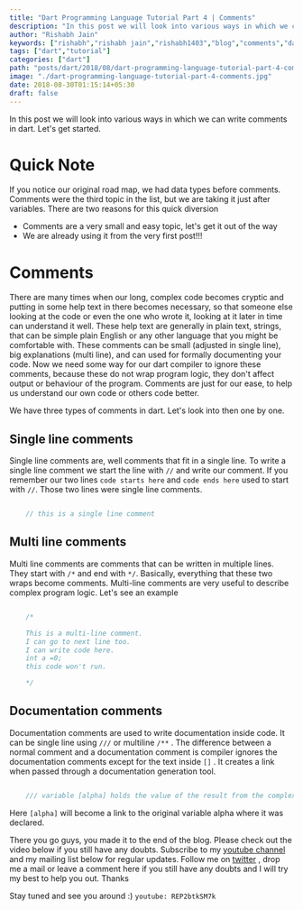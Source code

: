 ```yaml
---
title: "Dart Programming Language Tutorial Part 4 | Comments"
description: "In this post we will look into various ways in which we can write comments in dart. Let's get started."
author: "Rishabh Jain"
keywords: ["rishabh","rishabh jain","rishabh1403","blog","comments","dart","dartlang","tutorial","programming","language","solution"]
tags: ["dart","tutorial"]
categories: ["dart"]
path: "posts/dart/2018/08/dart-programming-language-tutorial-part-4-comments/"
image: "./dart-programming-language-tutorial-part-4-comments.jpg"
date: 2018-08-30T01:15:14+05:30
draft: false
---
```

In this post we will look into various ways in which we can write comments in dart. Let's get started.
<!--more-->
# Quick Note

If you notice our original road map, we had data types before comments. Comments were the third topic in the list, but we are taking it just after variables. There are two reasons for this quick diversion 

* Comments are a very small and easy topic, let's get it out of the way
* We are already using it from the very first post!!!

# Comments

There are many times when our long, complex code becomes cryptic and putting in some help text in there becomes necessary, so that someone else looking at the code or even the one who wrote it, looking at it later in time can understand it well. These help text are generally in plain text, strings, that can be simple plain English or any other language that you might be comfortable with. These comments can be small (adjusted in single line), big explanations (multi line), and can used for formally documenting your code. Now we need some way for our dart compiler to ignore these comments, because these do not wrap program logic, they don't affect output or behaviour of the program. Comments are just for our ease, to help us understand our own code or others code better. 

We have three types of comments in dart. Let's look into then one by one.

## Single line comments

Single line comments are, well comments that fit in a single line. To write a single line comment we start the line with `//`  and write our comment. If you remember our two lines `code starts here` and `code ends here` used to start with `//`. Those two lines were single line comments. 

```dart

    // this is a single line comment

```

## Multi line comments

Multi line comments are comments that can be written in multiple lines. They start with `/*` and end with `*/`. Basically, everything that these two wraps become comments. Multi-line comments are very useful to describe complex program logic. Let's see an example

```dart

    /* 

    This is a multi-line comment.
    I can go to next line too.
    I can write code here.
    int a =0;
    this code won't run.

    */

```

## Documentation comments

Documentation comments are used to write documentation inside code. It can be single line using `///` or multiline `/**` . The difference between a normal comment and a documentation comment is compiler ignores the documentation comments except for the text inside `[]` . It creates a link when passed through a documentation generation tool.

```dart

    /// variable [alpha] holds the value of the result from the complex calculation

```

Here `[alpha]` will become a link to the original variable alpha where it was declared. 


There you go guys, you made it to the end of the blog. Please check out the video below if you still have any doubts. Subscribe to my [youtube channel](https://www.youtube.com/channel/UC4syrEYE9_fzeVBajZIyHlA) and my mailing list below for regular updates. Follow me on [twitter](https://www.twitter.com/rishabhjain1403) , drop me a mail or leave a comment here if you still have any doubts and I will try my best to help you out. Thanks

Stay tuned and see you around :)
`youtube: REP2btkSM7k`  
